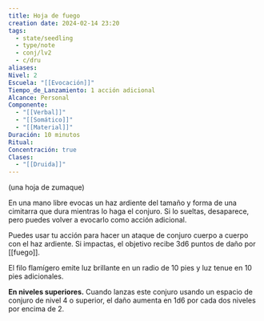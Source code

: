 ```yaml
---
title: Hoja de fuego
creation date: 2024-02-14 23:20
tags:
  - state/seedling
  - type/note
  - conj/lv2
  - c/dru
aliases: 
Nivel: 2
Escuela: "[[Evocación]]"
Tiempo_de_Lanzamiento: 1 acción adicional
Alcance: Personal
Componente:
  - "[[Verbal]]"
  - "[[Somático]]"
  - "[[Material]]"
Duración: 10 minutos
Ritual: 
Concentración: true
Clases:
  - "[[Druida]]"
---
```

(una hoja de zumaque)

En una mano libre evocas un haz ardiente del tamaño y forma de una cimitarra que dura mientras lo haga el conjuro. Si lo sueltas, desaparece, pero puedes volver a evocarlo como acción adicional.

Puedes usar tu acción para hacer un ataque de conjuro cuerpo a cuerpo con el haz ardiente. Si impactas, el objetivo recibe 3d6 puntos de daño por [[fuego]].

El filo flamígero emite luz brillante en un radio de 10 pies y luz tenue en 10 pies adicionales.

**En niveles superiores.** Cuando lanzas este conjuro usando un espacio de conjuro de nivel 4 o superior, el daño aumenta en 1d6 por cada dos niveles por encima de 2.